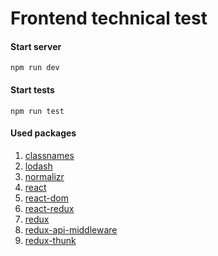 # Frontend technical test


#### Start server


`npm run dev`

#### Start tests

`npm run test`

#### Used packages

1. [classnames](https://www.npmjs.com/package/classnames)
2. [lodash](https://www.npmjs.com/package/lodash) 
3. [normalizr](https://www.npmjs.com/package/normalizr)
4. [react](https://www.npmjs.com/package/react)
4. [react-dom](https://www.npmjs.com/package/react-dom)
4. [react-redux](https://www.npmjs.com/package/react-redux)
4. [redux](https://www.npmjs.com/package/redux)
4. [redux-api-middleware](https://www.npmjs.com/package/redux-api-middleware)
4. [redux-thunk](https://www.npmjs.com/package/redux-thunk)
